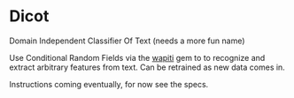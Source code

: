 Dicot
=====

Domain Independent Classifier Of Text (needs a more fun name)

Use Conditional Random Fields via the [wapiti](https://github.com/inukshuk/wapiti-ruby) gem to to recognize and extract arbitrary features from text.
Can be retrained as new data comes in.

Instructions coming eventually, for now see the specs.

